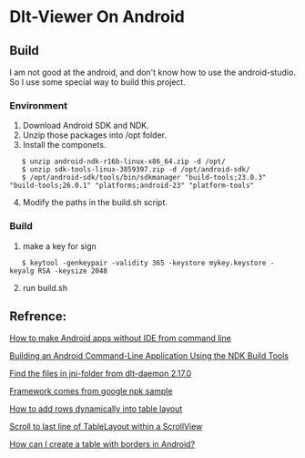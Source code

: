 # Dlt-Viewer On Android

## Build
I am not good at the android, and don't know how to use the android-studio.
So I use some special way to build this project.

### Environment
1. Download Android SDK and NDK.
2. Unzip those packages into /opt folder.
3. Install the componets.
```(base)
   $ unzip android-ndk-r16b-linux-x86_64.zip -d /opt/
   $ unzip sdk-tools-linux-3859397.zip -d /opt/android-sdk/
   $ /opt/android-sdk/tools/bin/sdkmanager "build-tools;23.0.3" "build-tools;26.0.1" "platforms;android-23" "platform-tools"
```
4. Modify the paths in the build.sh script.

### Build
1. make a key for sign
```(shell)
   $ keytool -genkeypair -validity 365 -keystore mykey.keystore -keyalg RSA -keysize 2048
```
2. run build.sh

## Refrence:

[How to make Android apps without IDE from command line](https://medium.com/@authmane512/how-to-build-an-apk-from-command-line-without-ide-7260e1e22676)

[Building an Android Command-Line Application Using the NDK Build Tools](https://software.intel.com/en-us/articles/building-an-android-command-line-application-using-the-ndk-build-tools)

[Find the files in jni-folder from dlt-daemon 2.17.0](https://github.com/GENIVI/dlt-daemon)

[Framework comes from google npk sample](https://github.com/googlesamples/android-ndk/tree/master/hello-jniCallback)

[How to add rows dynamically into table layout](https://stackoverflow.com/questions/5183968/how-to-add-rows-dynamically-into-table-layout)

[Scroll to last line of TableLayout within a ScrollView](https://stackoverflow.com/questions/3087877/scroll-to-last-line-of-tablelayout-within-a-scrollview)

[How can I create a table with borders in Android?](https://stackoverflow.com/questions/2108456/how-can-i-create-a-table-with-borders-in-android)
